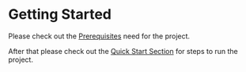 # Getting Started

Please check out the [Prerequisites](/guide/2.getting-started/1.prerequisites.html) need for the project.

After that please check out the [Quick Start Section](/guide/2.getting-started/2.quick-start.html) for steps to run the project.
